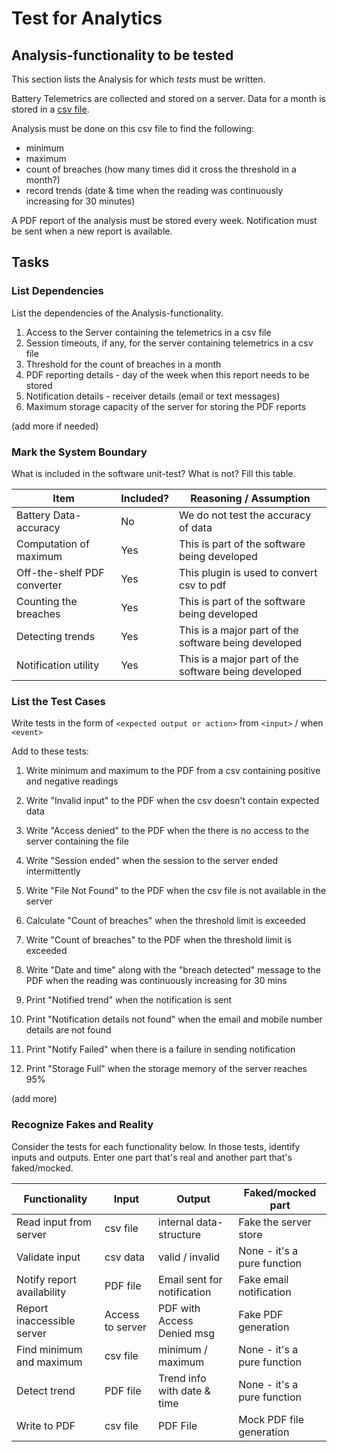 # Test for Analytics

## Analysis-functionality to be tested

This section lists the Analysis for which _tests_ must be written.

Battery Telemetrics are collected and stored on a server.
Data for a month is stored in a [csv file](https://en.wikipedia.org/wiki/Comma-separated_values).

Analysis must be done on this csv file to find the following:
- minimum
- maximum
- count of breaches (how many times did it cross the threshold in a month?)
- record trends (date & time when the reading was continuously increasing for 30 minutes)

A PDF report of the analysis must be stored every week.
Notification must be sent when a new report is available.

## Tasks

### List Dependencies

List the dependencies of the Analysis-functionality.

1. Access to the Server containing the telemetrics in a csv file
2. Session timeouts, if any, for the server containing telemetrics in a csv file
3. Threshold for the count of breaches in a month
4. PDF reporting details - day of the week when this report needs to be stored
5. Notification details - receiver details (email or text messages)
6. Maximum storage capacity of the server for storing the PDF reports

(add more if needed)

### Mark the System Boundary

What is included in the software unit-test? What is not? Fill this table.

| Item                      | Included?     | Reasoning / Assumption
|---------------------------|---------------|---
Battery Data-accuracy       | No            | We do not test the accuracy of data
Computation of maximum      | Yes           | This is part of the software being developed
Off-the-shelf PDF converter | Yes           | This plugin is used to convert csv to pdf
Counting the breaches       | Yes           | This is part of the software being developed
Detecting trends            | Yes           | This is a major part of the software being developed
Notification utility        | Yes           | This is a major part of the software being developed

### List the Test Cases

Write tests in the form of `<expected output or action>` from `<input>` / when `<event>`

Add to these tests:

1. Write minimum and maximum to the PDF from a csv containing positive and negative readings
2. Write "Invalid input" to the PDF when the csv doesn't contain expected data

3. Write "Access denied" to the PDF when the there is no access to the server containing the file
4. Write "Session ended" when the session to the server ended intermittently
5. Write "File Not Found" to the PDF when the csv file is not available in the server
6. Calculate "Count of breaches" when the threshold limit is exceeded
7. Write "Count of breaches" to the PDF when the threshold limit is exceeded
8. Write "Date and time" along with the "breach detected" message to the PDF when the reading was continuously increasing for 30 mins
9. Print "Notified trend" when the notification is sent
10. Print "Notification details not found" when the email and mobile number details are not found
11. Print "Notify Failed" when there is a failure in sending notification
10. Print "Storage Full" when the storage memory of the server reaches 95%


(add more)

### Recognize Fakes and Reality

Consider the tests for each functionality below.
In those tests, identify inputs and outputs.
Enter one part that's real and another part that's faked/mocked.

| Functionality            | Input            | Output                      | Faked/mocked part
|--------------------------|------------------|-----------------------------|-----------------------------
Read input from server     | csv file         | internal data-structure     | Fake the server store
Validate input             | csv data         | valid / invalid             | None - it's a pure function
Notify report availability | PDF file         | Email sent for notification | Fake email notification
Report inaccessible server | Access to server | PDF with Access Denied msg  | Fake PDF generation
Find minimum and maximum   | csv file         | minimum / maximum           | None - it's a pure function
Detect trend               | PDF file         | Trend info with date & time | None - it's a pure function
Write to PDF               | csv file         | PDF File                    | Mock PDF file generation
